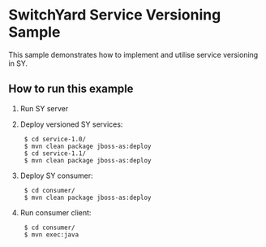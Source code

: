 # SwitchYard Service Versioning Sample

This sample demonstrates how to implement and utilise service versioning in SY.

## How to run this example

1. Run SY server
2. Deploy versioned SY services:

        $ cd service-1.0/
        $ mvn clean package jboss-as:deploy
        $ cd service-1.1/
        $ mvn clean package jboss-as:deploy

3. Deploy SY consumer:

        $ cd consumer/
        $ mvn clean package jboss-as:deploy

4. Run consumer client:

        $ cd consumer/
        $ mvn exec:java

